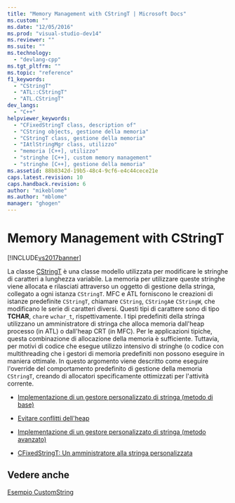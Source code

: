 ```yaml
---
title: "Memory Management with CStringT | Microsoft Docs"
ms.custom: ""
ms.date: "12/05/2016"
ms.prod: "visual-studio-dev14"
ms.reviewer: ""
ms.suite: ""
ms.technology: 
  - "devlang-cpp"
ms.tgt_pltfrm: ""
ms.topic: "reference"
f1_keywords: 
  - "CStringT"
  - "ATL::CStringT"
  - "ATL.CStringT"
dev_langs: 
  - "C++"
helpviewer_keywords: 
  - "CFixedStringT class, description of"
  - "CString objects, gestione della memoria"
  - "CStringT class, gestione della memoria"
  - "IAtlStringMgr class, utilizzo"
  - "memoria [C++], utilizzo"
  - "stringhe [C++], custom memory management"
  - "stringhe [C++], gestione della memoria"
ms.assetid: 88b8342d-19b5-48c4-9cf6-e4c44cece21e
caps.latest.revision: 10
caps.handback.revision: 6
author: "mikeblome"
ms.author: "mblome"
manager: "ghogen"
---
```

# Memory Management with CStringT
[!INCLUDE[vs2017banner](../assembler/inline/includes/vs2017banner.md)]

La classe [CStringT](../atl-mfc-shared/reference/cstringt-class.md) è una classe modello utilizzata per modificare le stringhe di caratteri a lunghezza variabile.  La memoria per utilizzare queste stringhe viene allocata e rilasciati attraverso un oggetto di gestione della stringa, collegato a ogni istanza `CStringT`.  MFC e ATL forniscono le creazioni di istanze predefinite `CStringT`, chiamare `CString`, `CStringA`e `CStringW`, che modificano le serie di caratteri diversi.  Questi tipi di carattere sono di tipo **TCHAR**, `char`e `wchar_t`, rispettivamente.  I tipi predefiniti della stringa utilizzano un amministratore di stringa che alloca memoria dall'heap processo \(in ATL\) o dall'heap CRT \(in MFC\).  Per le applicazioni tipiche, questa combinazione di allocazione della memoria è sufficiente.  Tuttavia, per motivi di codice che esegue utilizzo intensivo di stringhe \(o codice con multithreading che i gestori di memoria predefiniti non possono eseguire in maniera ottimale.  In questo argomento viene descritto come eseguire l'override del comportamento predefinito di gestione della memoria `CStringT`, creando di allocatori specificamente ottimizzati per l'attività corrente.  
  
-   [Implementazione di un gestore personalizzato di stringa \(metodo di base\)](../atl-mfc-shared/implementation-of-a-custom-string-manager-basic-method.md)  
  
-   [Evitare conflitti dell'heap](../atl-mfc-shared/avoidance-of-heap-contention.md)  
  
-   [Implementazione di un gestore personalizzato di stringa \(metodo avanzato\)](../atl-mfc-shared/implementation-of-a-custom-string-manager-advanced-method.md)  
  
-   [CFixedStringT: Un amministratore alla stringa personalizzata](../atl-mfc-shared/cfixedstringt-example-of-a-custom-string-manager.md)  
  
## Vedere anche  
 [Esempio CustomString](../top/visual-cpp-samples.md)
